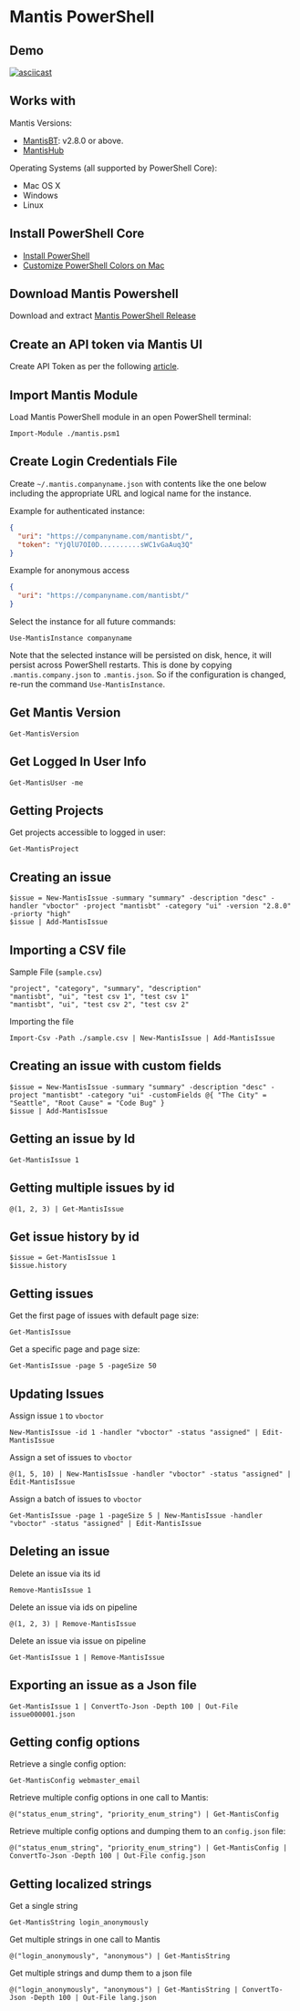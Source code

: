 # Mantis PowerShell

## Demo

[![asciicast](https://asciinema.org/a/2vOZtWFW69bvOZ82Br8AEPQqw.png)](https://asciinema.org/a/2vOZtWFW69bvOZ82Br8AEPQqw)

## Works with

Mantis Versions:
- [MantisBT](https://www.mantisbt.org): v2.8.0 or above.
- [MantisHub](https://www.mantishub.com)

Operating Systems (all supported by PowerShell Core):
- Mac OS X
- Windows
- Linux

## Install PowerShell Core

- [Install PowerShell](https://github.com/PowerShell/PowerShell)
- [Customize PowerShell Colors on Mac](https://info.sapien.com/index.php/quickguides/setting-up-powershell-on-your-mac)

## Download Mantis Powershell

Download and extract [Mantis PowerShell Release](https://github.com/mantishub/mantis-powershell/releases/)

## Create an API token via Mantis UI

Create API Token as per the following [article](https://support.mantishub.com/hc/en-us/articles/206640376-Using-API-Tokens-to-access-MantisHub).

## Import Mantis Module

Load Mantis PowerShell module in an open PowerShell terminal:

    Import-Module ./mantis.psm1

## Create Login Credentials File

Create `~/.mantis.companyname.json` with contents like the one below including the appropriate URL and logical
name for the instance.

Example for authenticated instance:
```json
{
  "uri": "https://companyname.com/mantisbt/",
  "token": "YjQlU7OI0D..........sWC1vGaAuq3Q"
}
```

Example for anonymous access
```json
{
  "uri": "https://companyname.com/mantisbt/"
}
```

Select the instance for all future commands:

    Use-MantisInstance companyname

Note that the selected instance will be persisted on disk, hence, it will persist across PowerShell
restarts.  This is done by copying `.mantis.company.json` to `.mantis.json`.  So if the configuration
is changed, re-run the command `Use-MantisInstance`.

## Get Mantis Version

    Get-MantisVersion

## Get Logged In User Info

    Get-MantisUser -me

## Getting Projects

Get projects accessible to logged in user:

    Get-MantisProject

## Creating an issue

    $issue = New-MantisIssue -summary "summary" -description "desc" -handler "vboctor" -project "mantisbt" -category "ui" -version "2.8.0" -priorty "high"
    $issue | Add-MantisIssue

## Importing a CSV file

Sample File (`sample.csv`)

    "project", "category", "summary", "description"
    "mantisbt", "ui", "test csv 1", "test csv 1"
    "mantisbt", "ui", "test csv 2", "test csv 2"

Importing the file

    Import-Csv -Path ./sample.csv | New-MantisIssue | Add-MantisIssue 

## Creating an issue with custom fields

    $issue = New-MantisIssue -summary "summary" -description "desc" -project "mantisbt" -category "ui" -customFields @{ "The City" = "Seattle", "Root Cause" = "Code Bug" }
    $issue | Add-MantisIssue

## Getting an issue by Id

    Get-MantisIssue 1

## Getting multiple issues by id

    @(1, 2, 3) | Get-MantisIssue

## Get issue history by id

    $issue = Get-MantisIssue 1
    $issue.history

## Getting issues

Get the first page of issues with default page size:

    Get-MantisIssue

Get a specific page and page size:

    Get-MantisIssue -page 5 -pageSize 50

## Updating Issues

Assign issue `1` to `vboctor`

    New-MantisIssue -id 1 -handler "vboctor" -status "assigned" | Edit-MantisIssue

Assign a set of issues to `vboctor`

    @(1, 5, 10) | New-MantisIssue -handler "vboctor" -status "assigned" | Edit-MantisIssue

Assign a batch of issues to `vboctor`

    Get-MantisIssue -page 1 -pageSize 5 | New-MantisIssue -handler "vboctor" -status "assigned" | Edit-MantisIssue

## Deleting an issue

Delete an issue via its id

    Remove-MantisIssue 1

Delete an issue via ids on pipeline

    @(1, 2, 3) | Remove-MantisIssue

Delete an issue via issue on pipeline

    Get-MantisIssue 1 | Remove-MantisIssue

## Exporting an issue as a Json file

    Get-MantisIssue 1 | ConvertTo-Json -Depth 100 | Out-File issue000001.json

## Getting config options

Retrieve a single config option:

    Get-MantisConfig webmaster_email

Retrieve multiple config options in one call to Mantis:

    @("status_enum_string", "priority_enum_string") | Get-MantisConfig

Retrieve multiple config options and dumping them to an `config.json` file:

    @("status_enum_string", "priority_enum_string") | Get-MantisConfig | ConvertTo-Json -Depth 100 | Out-File config.json

## Getting localized strings

Get a single string

    Get-MantisString login_anonymously

Get multiple strings in one call to Mantis

    @("login_anonymously", "anonymous") | Get-MantisString

Get multiple strings and dump them to a json file

    @("login_anonymously", "anonymous") | Get-MantisString | ConvertTo-Json -Depth 100 | Out-File lang.json